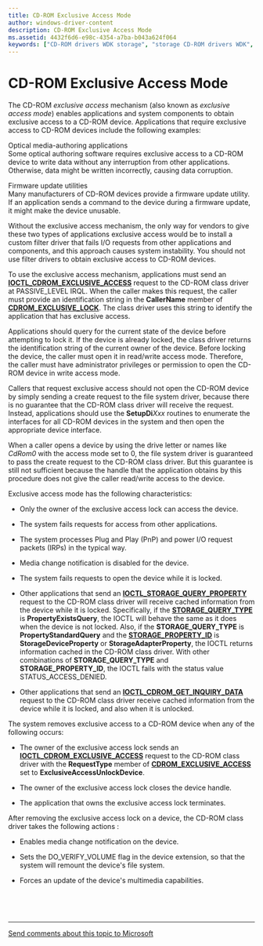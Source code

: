 ```yaml
---
title: CD-ROM Exclusive Access Mode
author: windows-driver-content
description: CD-ROM Exclusive Access Mode
ms.assetid: 4432f6d6-e98c-4354-a7ba-b043a624f064
keywords: ["CD-ROM drivers WDK storage", "storage CD-ROM drivers WDK", "exclusive access mode WDK CD-ROM", "IOCTL_CDROM_EXCLUSIVE_ACCESS", "CDROM_EXCLUSIVE_LOCK"]
---
```


# CD-ROM Exclusive Access Mode


The CD-ROM *exclusive access* mechanism (also known as *exclusive access mode*) enables applications and system components to obtain exclusive access to a CD-ROM device. Applications that require exclusive access to CD-ROM devices include the following examples:

<span id="Optical_media-authoring_applications"></span><span id="optical_media-authoring_applications"></span><span id="OPTICAL_MEDIA-AUTHORING_APPLICATIONS"></span>Optical media-authoring applications  
Some optical authoring software requires exclusive access to a CD-ROM device to write data without any interruption from other applications. Otherwise, data might be written incorrectly, causing data corruption.

<span id="Firmware_update_utilities"></span><span id="firmware_update_utilities"></span><span id="FIRMWARE_UPDATE_UTILITIES"></span>Firmware update utilities  
Many manufacturers of CD-ROM devices provide a firmware update utility. If an application sends a command to the device during a firmware update, it might make the device unusable.

Without the exclusive access mechanism, the only way for vendors to give these two types of applications exclusive access would be to install a custom filter driver that fails I/O requests from other applications and components, and this approach causes system instability. You should not use filter drivers to obtain exclusive access to CD-ROM devices.

To use the exclusive access mechanism, applications must send an [**IOCTL\_CDROM\_EXCLUSIVE\_ACCESS**](https://msdn.microsoft.com/library/windows/hardware/ff559327) request to the CD-ROM class driver at PASSIVE\_LEVEL IRQL. When the caller makes this request, the caller must provide an identification string in the **CallerName** member of [**CDROM\_EXCLUSIVE\_LOCK**](https://msdn.microsoft.com/library/windows/hardware/ff551363). The class driver uses this string to identify the application that has exclusive access.

Applications should query for the current state of the device before attempting to lock it. If the device is already locked, the class driver returns the identification string of the current owner of the device. Before locking the device, the caller must open it in read/write access mode. Therefore, the caller must have administrator privileges or permission to open the CD-ROM device in write access mode.

Callers that request exclusive access should not open the CD-ROM device by simply sending a create request to the file system driver, because there is no guarantee that the CD-ROM class driver will receive the request. Instead, applications should use the **SetupDi***Xxx* routines to enumerate the interfaces for all CD-ROM devices in the system and then open the appropriate device interface.

When a caller opens a device by using the drive letter or names like *CdRom0* with the access mode set to 0, the file system driver is guaranteed to pass the create request to the CD-ROM class driver. But this guarantee is still not sufficient because the handle that the application obtains by this procedure does not give the caller read/write access to the device.

Exclusive access mode has the following characteristics:

-   Only the owner of the exclusive access lock can access the device.

-   The system fails requests for access from other applications.

-   The system processes Plug and Play (PnP) and power I/O request packets (IRPs) in the typical way.

-   Media change notification is disabled for the device.

-   The system fails requests to open the device while it is locked.

-   Other applications that send an [**IOCTL\_STORAGE\_QUERY\_PROPERTY**](https://msdn.microsoft.com/library/windows/hardware/ff560590) request to the CD-ROM class driver will receive cached information from the device while it is locked. Specifically, if the [**STORAGE\_QUERY\_TYPE**](https://msdn.microsoft.com/library/windows/hardware/ff566998) is **PropertyExistsQuery**, the IOCTL will behave the same as it does when the device is not locked. Also, if the **STORAGE\_QUERY\_TYPE** is **PropertyStandardQuery** and the [**STORAGE\_PROPERTY\_ID**](https://msdn.microsoft.com/library/windows/hardware/ff566996) is **StorageDeviceProperty** or **StorageAdapterProperty**, the IOCTL returns information cached in the CD-ROM class driver. With other combinations of **STORAGE\_QUERY\_TYPE** and **STORAGE\_PROPERTY\_ID**, the IOCTL fails with the status value STATUS\_ACCESS\_DENIED.

-   Other applications that send an [**IOCTL\_CDROM\_GET\_INQUIRY\_DATA**](https://msdn.microsoft.com/library/windows/hardware/ff559345) request to the CD-ROM class driver receive cached information from the device while it is locked, and also when it is unlocked.

The system removes exclusive access to a CD-ROM device when any of the following occurs:

-   The owner of the exclusive access lock sends an [**IOCTL\_CDROM\_EXCLUSIVE\_ACCESS**](https://msdn.microsoft.com/library/windows/hardware/ff559327) request to the CD-ROM class driver with the **RequestType** member of [**CDROM\_EXCLUSIVE\_ACCESS**](https://msdn.microsoft.com/library/windows/hardware/ff551362) set to **ExclusiveAccessUnlockDevice**.

-   The owner of the exclusive access lock closes the device handle.

-   The application that owns the exclusive access lock terminates.

After removing the exclusive access lock on a device, the CD-ROM class driver takes the following actions :

-   Enables media change notification on the device.

-   Sets the DO\_VERIFY\_VOLUME flag in the device extension, so that the system will remount the device's file system.

-   Forces an update of the device's multimedia capabilities.

 

 


--------------------
[Send comments about this topic to Microsoft](mailto:wsddocfb@microsoft.com?subject=Documentation%20feedback%20[storage\storage]:%20CD-ROM%20Exclusive%20Access%20Mode%20%20RELEASE:%20%285/9/2016%29&body=%0A%0APRIVACY%20STATEMENT%0A%0AWe%20use%20your%20feedback%20to%20improve%20the%20documentation.%20We%20don't%20use%20your%20email%20address%20for%20any%20other%20purpose,%20and%20we'll%20remove%20your%20email%20address%20from%20our%20system%20after%20the%20issue%20that%20you're%20reporting%20is%20fixed.%20While%20we're%20working%20to%20fix%20this%20issue,%20we%20might%20send%20you%20an%20email%20message%20to%20ask%20for%20more%20info.%20Later,%20we%20might%20also%20send%20you%20an%20email%20message%20to%20let%20you%20know%20that%20we've%20addressed%20your%20feedback.%0A%0AFor%20more%20info%20about%20Microsoft's%20privacy%20policy,%20see%20http://privacy.microsoft.com/default.aspx. "Send comments about this topic to Microsoft")


